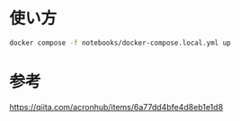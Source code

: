 # 使い方
```sh
docker compose -f notebooks/docker-compose.local.yml up
```

# 参考
https://qiita.com/acronhub/items/6a77dd4bfe4d8eb1e1d8
